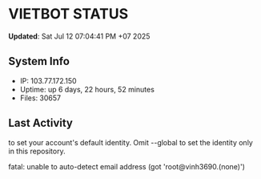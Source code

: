 # VIETBOT STATUS
**Updated**: Sat Jul 12 07:04:41 PM +07 2025

## System Info
- IP: 103.77.172.150
- Uptime: up 6 days, 22 hours, 52 minutes
- Files: 30657

## Last Activity

to set your account's default identity.
Omit --global to set the identity only in this repository.

fatal: unable to auto-detect email address (got 'root@vinh3690.(none)')

